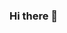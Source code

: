 ### Hi there 👋

<!--
**R-LoveIV/R-LoveIV** is a ✨ _special_ ✨ repository because its `README.md` (this file) appears on your GitHub profile.

Here are some ideas to get you started:

- 🔭 I’m currently working on creating a touch screen music device that can connect to audio outputs via Bluetooth   ...
- 🌱 I’m currently learning Artificial Intelligence ...
- 👯 I’m looking to collaborate on any awesome projects ...
- 📫 How to reach me: Email me @ Robertjloveiv@yahoo.com ...
- 😄 Pronouns: He/Him ...
- ⚡ Fun fact: I built a laboratory at eight years old. It wasn't high tech, but it had a toy computer. Watching Dexter's Laboratory on Cartoon Network inspired me....
-->
